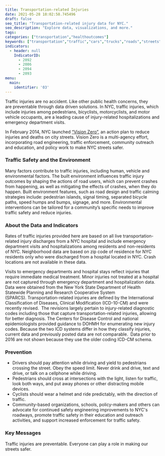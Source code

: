 ```yaml
---
title: Transportation-related Injuries
date: 2021-05-28 18:02:58.745496
draft: false
seo_title: "Transportation-related injury data for NYC."
seo_description: "Explore data, visualizations, and more."
tags: 
categories: ["transportation","healthoutcomes"]
keywords: ["transportation","traffic","cars","trucks","roads","streets","safety","emissions","driving","cars","hospitalizations","emergency department visits","biking","cycling","bikes"]
indicators:
  - header: null
    IndicatorID:
      - 2092
      - 2086
      - 2094
      - 2093
menu:
  main:
    identifier: '03'
---
```


Traffic injuries are no accident. Like other public health concerns, they are preventable through data driven solutions. In NYC, traffic injuries, which include injuries among pedestrians, bicyclists, motorcyclists, and motor vehicle occupants, are a leading cause of injury-related hospitalizations and emergency department visits.

In February 2014, NYC launched [“Vision Zero”](http://www.nyc.gov/html/visionzero/pages/home/home.html), an action plan to reduce injuries and deaths on city streets. Vision Zero is a multi-agency effort, incorporating road engineering, traffic enforcement, community outreach and education, and policy work to make NYC streets safer.

### Traffic Safety and the Environment

Many factors contribute to traffic injuries, including human, vehicle and environmental factors. The built environment influences traffic injury outcomes by shaping the actions of road users, which can prevent crashes from happening, as well as mitigating the effects of crashes, when they do happen. Built environment features, such as road design and traffic calming strategies include: pedestrian islands, signal timing, separated bicycle paths, speed humps and bumps, signage, and more. Environmental interventions can be tailored for a community’s specific needs to improve traffic safety and reduce injuries.

### About the Data and Indicators

Rates of traffic injuries provided here are based on all live transportation-related injury discharges from a NYC hospital and include emergency department visits and hospitalizations among residents and non-residents of NYC. Neighborhood data are based on zip code of residence for NYC residents only who were discharged from a hospital located in NYC. Crash locations are not available in these data. 

Visits to emergency departments and hospital stays reflect injuries that require immediate medical treatment. Minor injuries not treated at a hospital are not captured through emergency department and hospitalization data. Data were obtained from the New York State Department of Health Statewide Planning and Research Cooperative System (SPARCS). Transportation-related injuries are defined by the International Classification of Diseases, Clinical Modification (ICD-10-CM) and were recently revised.  The revisions largely pertain to injury-related diagnostic codes including those that capture transportation-related injuries, allowing for better diagnosis. The Centers for Disease Control and national epidemiologists provided guidance to DOHMH for enumerating new injury codes. Because the two ICD systems differ in how they classify injuries, current data and previously posted data are not comparable.  Data prior to 2016 are not shown because they use the older coding ICD-CM schema.  

### Prevention

* Drivers should pay attention while driving and yield to pedestrians crossing the street. Obey the speed limit. Never drink and drive, text and drive, or talk on a cellphone while driving.
* Pedestrians should cross at intersections with the light, listen for traffic, look both ways, and put away phones or other distracting mobile devices.
* Cyclists should wear a helmet and ride predictably, with the direction of traffic.
* Community-based organizations, schools, policy-makers and others can advocate for continued safety engineering improvements to NYC's roadways, promote traffic safety in their education and outreach activities, and support increased enforcement for traffic safety.

### Key Messages

Traffic injuries are preventable. Everyone can play a role in making our streets safer.